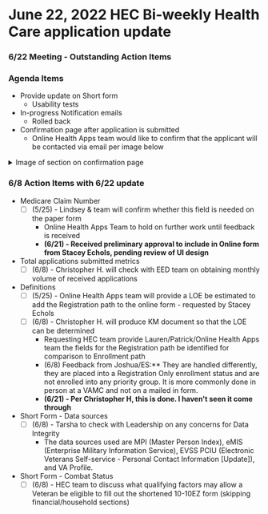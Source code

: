 # June 22, 2022 HEC Bi-weekly Health Care application update

### 6/22 Meeting - Outstanding Action Items


### Agenda Items
- Provide update on Short form
     - Usability tests
- In-progress Notification emails
     - Rolled back
- Confirmation page after application is submitted
     - Online Health Apps team would like to confirm that the applicant will be contacted via email per image below

<details>
  <summary>Image of section on confirmation page</summary>

  > ![image](https://user-images.githubusercontent.com/92328831/173666893-f663b2b4-284b-488f-a38e-2e821550c994.png)

</details>

### 6/8 Action Items with 6/22 update
- Medicare Claim Number
     - [ ] (5/25) - Lindsey & team will confirm whether this field is needed on the paper form
          - Online Health Apps Team to hold on further work until feedback is received
          - **(6/21) - Received preliminary approval to include in Online form from Stacey Echols, pending review of UI design**
- Total applications submitted metrics
     - [ ] (6/8) - Christopher H. will check with EED team on obtaining monthly volume of received applications
- Definitions
     - [ ] (5/25) - Online Health Apps team will provide a LOE be estimated to add the Registration path to the online form - requested by Stacey Echols
     - [ ] (6/8) - Christopher H. will produce KM document so that the LOE can be determined
          - Requesting HEC team provide Lauren/Patrick/Online Health Apps team the fields for the Registration path be identified for comparison to Enrollment path
          - (6/8) Feedback from Joshua/ES:** They are handled differently, they are placed into a Registration Only enrollment status and are not enrolled into any priority group. It is more commonly done in person at a VAMC and not on a mailed in form.
          - **(6/21) - Per Christopher H, this is done.  I haven't seen it come through**
- Short Form - Data sources
     - [ ] (6/8) - Tarsha to check with Leadership on any concerns for Data Integrity
          -  The data sources used are MPI (Master Person Index), eMIS (Enterprise Military Information Service), EVSS PCIU (Electronic Veterans Self-service - Personal Contact Information [Update]), and VA Profile.
- Short Form - Combat Status
     - [ ] (6/8) - HEC team to discuss what qualifying factors may allow a Veteran be eligible to fill out the shortened 10-10EZ form (skipping financial/household sections)
